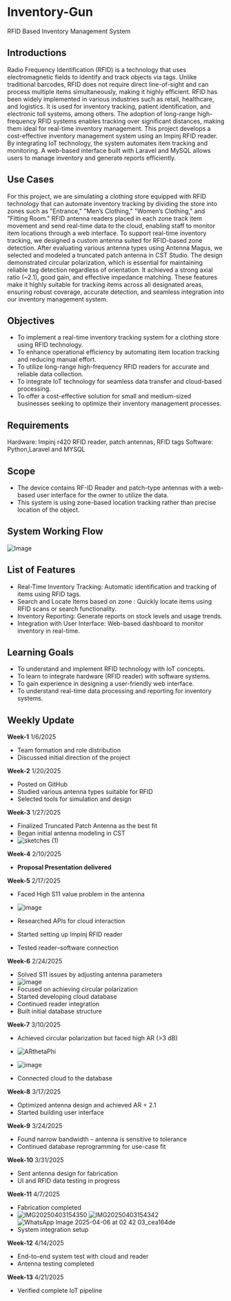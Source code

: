 # Inventory-Gun
RFID Based Inventory Management System

## Introductions
Radio Frequency Identification (RFID) is a technology that uses electromagnetic fields to identify and track objects via tags. Unlike traditional barcodes, RFID does not require direct line-of-sight and can process multiple items simultaneously, making it highly efficient.
RFID has been widely implemented in various industries such as retail, healthcare, and logistics. It is used for inventory tracking, patient identification, and electronic toll systems, among others. The adoption of long-range high-frequency RFID systems enables tracking over significant distances, making them ideal for real-time inventory management.
This project develops a cost-effective inventory management system using an Impinj RFID reader. By integrating IoT technology, the system automates item tracking and monitoring. A web-based interface built with Laravel and MySQL allows users to manage inventory and generate reports efficiently.

## Use Cases
For this project, we are simulating a clothing store equipped with RFID technology that can automate inventory tracking by dividing the store into zones such as "Entrance," "Men’s Clothing," "Women’s Clothing," and "Fitting Room." RFID antenna readers placed in each zone track item movement and send real-time data to the cloud, enabling staff to monitor item locations through a web interface.
To support real-time inventory tracking, we designed a custom antenna suited for RFID-based zone detection. After evaluating various antenna types using Antenna Magus, we selected and modeled a truncated patch antenna in CST Studio. The design demonstrated circular polarization, which is essential for maintaining reliable tag detection regardless of orientation. It achieved a strong axial ratio (~2.1), good gain, and effective impedance matching. These features make it highly suitable for tracking items across all designated areas, ensuring robust coverage, accurate detection, and seamless integration into our inventory management system.
 


## Objectives
- To implement a real-time inventory tracking system for a clothing store using RFID technology.
- To enhance operational efficiency by automating item location tracking and reducing manual effort.
- To utilize long-range high-frequency RFID readers for accurate and reliable data collection.
- To integrate IoT technology for seamless data transfer and cloud-based processing.
- To offer a cost-effective solution for small and medium-sized businesses seeking to optimize their inventory management processes.

## Requirements
Hardware: Impinj r420  RFID reader, patch antennas, RFID tags
Software: Python,Laravel and MYSQL

## Scope
- The device contains RF-ID Reader and patch-type antennas with a web-based user interface for the owner to utilize the data.
- This system is using zone-based location tracking rather than precise location of the object.

## System Working Flow
![Image](https://github.com/user-attachments/assets/15448d56-50b2-4863-a1f1-1e8e22d92ae8)

## List of Features
- Real-Time Inventory Tracking: Automatic identification and tracking of items using RFID tags.
- Search and Locate Items based on zone : Quickly locate items using RFID scans or search functionality.
- Inventory Reporting: Generate reports on stock levels and usage trends.
- Integration with User Interface: Web-based dashboard to monitor inventory in real-time.

## Learning Goals
- To understand and implement RFID technology with IoT concepts.
- To learn to integrate hardware (RFID reader) with software systems.
- To gain experience in designing a user-friendly web interface.
- To understand real-time data processing and reporting for inventory systems.

## Weekly Update 
**Week-1** 
 1/6/2025
- Team formation and role distribution  
- Discussed initial direction of the project

**Week-2**
 1/20/2025
- Posted on GitHub  
- Studied various antenna types suitable for RFID  
- Selected tools for simulation and design

**Week-3**
 1/27/2025
- Finalized Truncated Patch Antenna as the best fit  
- Began initial antenna modeling in CST
- ![sketches (1)](https://github.com/user-attachments/assets/c3532035-8ee2-40de-9180-7f3a9fdc7e1c)


**Week-4**
 2/10/2025
- **Proposal Presentation delivered**
   
**Week-5**
 2/17/2025
- Faced High S11 value problem in the antenna
- ![image](https://github.com/user-attachments/assets/15a99e80-942e-489e-abbe-a53b5625f6b3)

- Researched APIs for cloud interaction  
- Started setting up Impinj RFID reader
- Tested reader–software connection

**Week-6**
 2/24/2025
- Solved S11 issues by adjusting antenna parameters
- ![image](https://github.com/user-attachments/assets/0454e1c6-2dd3-4d2d-87f3-7b29aaabc14e)
- Focused on achieving circular polarization 
- Started developing cloud database
- Continued reader integration  
- Built initial database structure

**Week-7**
 3/10/2025
- Achieved circular polarization but faced high AR (>3 dB)
-  ![ARthetaPhi](https://github.com/user-attachments/assets/5904ffe2-3bd4-4c70-8e72-655f11fe25e3)
-  ![image](https://github.com/user-attachments/assets/ac2d1313-7095-45bd-a8da-2818ed124705)

- Connected cloud to the database  

**Week-8**
 3/17/2025
- Optimized antenna design and achieved AR = 2.1  
- Started building user interface

**Week-9**
  3/24/2025
- Found narrow bandwidth – antenna is sensitive to tolerance  
- Continued database reprogramming for use-case fit

**Week-10**
  3/31/2025
- Sent antenna design for fabrication  
- UI and RFID data testing in progress

**Week-11**
  4/7/2025
- Fabrication completed
- ![IMG20250403154350](https://github.com/user-attachments/assets/03510e1e-b4ba-41c9-89c3-68c8e7a1b5ee)
![IMG20250403154342](https://github.com/user-attachments/assets/d6223944-eaff-4a4d-b179-d6b9df799d3f)
![WhatsApp Image 2025-04-06 at 02 42 03_cea164de](https://github.com/user-attachments/assets/6da8ee50-af40-44b0-931e-6eb734eb9753)
- System integration setup

**Week-12**
  4/14/2025 
- End-to-end system test with cloud and reader
- Antenna testing completed

**Week-13**
  4/21/2025
- Verified complete IoT pipeline



